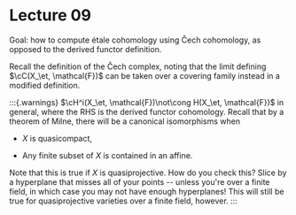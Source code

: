 # Lecture 09

Goal: how to compute étale cohomology using Čech cohomology, as opposed to the derived functor definition.

Recall the definition of the Čech complex, noting that the limit defining $\cC(X_\et, \mathcal{F})$ can be taken over a covering family instead in a modified definition.

:::{.warnings}
$\cH^i(X_\et, \mathcal{F})\not\cong H(X_\et, \mathcal{F})$ in general, where the RHS is the derived functor cohomology. 
Recall that by a theorem of Milne, there will be a canonical isomorphisms when

- $X$ is quasicompact,

- Any finite subset of $X$ is contained in an affine.

Note that this is true if $X$ is quasiprojective.
How do you check this? 
Slice by a hyperplane that misses all of your points -- unless you're over a finite field, in which case you may not have enough hyperplanes!
This will still be true for quasiprojective varieties over a finite field, however.
:::

